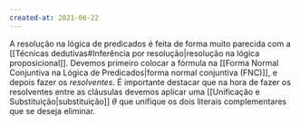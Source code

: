 ```yaml
---
created-at: 2021-06-22
---
```

A resolução na lógica de predicados é feita de forma muito parecida com a [[Técnicas dedutivas#Inferência por resolução|resolução na lógica proposicional]]. Devemos primeiro colocar a fórmula na [[Forma Normal Conjuntiva na Lógica de Predicados|forma normal conjuntiva (FNC)]], e depois fazer os *resolventes*. É importante destacar que na hora de fazer os resolventes entre as cláusulas devemos aplicar uma [[Unificação e Substituição|substituição]] $\theta$ que unifique os dois literais complementares que se deseja eliminar.